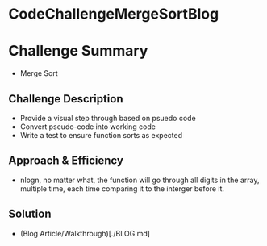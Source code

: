 # CodeChallengeMergeSortBlog

# Challenge Summary
- Merge Sort

## Challenge Description
- Provide a visual step through based on psuedo code
- Convert pseudo-code into working code
- Write a test to ensure function sorts as expected 

## Approach & Efficiency
- nlogn, no matter what, the function will go through all digits in the array, multiple time, each time comparing it to the interger before it. 

## Solution
- (Blog Article/Walkthrough)[./BLOG.md]
